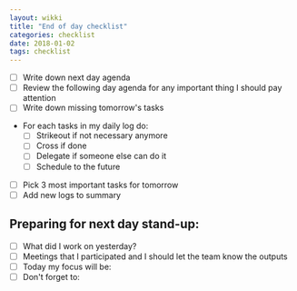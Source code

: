 ```yaml
---
layout: wikki
title: "End of day checklist"
categories: checklist
date: 2018-01-02
tags: checklist
---
```


- [ ] Write down next day agenda
- [ ] Review the following day agenda for any important thing I should pay attention
- [ ] Write down missing tomorrow's tasks
- For each tasks in my daily log do:
	- [ ] Strikeout if not necessary anymore
	- [ ] Cross if done
	- [ ] Delegate if someone else can do it
	- [ ] Schedule to the future
- [ ] Pick 3 most important tasks for tomorrow
- [ ] Add new logs to summary

## Preparing for next day stand-up:

- [ ] What did I work on yesterday?
- [ ] Meetings that I participated and I should let the team know the outputs
- [ ] Today my focus will be:
- [ ] Don't forget to:
